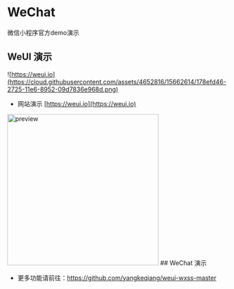 # WeChat
微信小程序官方demo演示
## WeUI 演示

![https://weui.io](https://cloud.githubusercontent.com/assets/4652816/15662614/178efd46-2725-11e6-8952-09d7836e968d.png)

- 网站演示  [https://weui.io](https://weui.io)<br>
<img src='https://cloud.githubusercontent.com/assets/2395166/20168869/48a75b02-a75f-11e6-89aa-503d65c8ad8e.png' width='344' alt='preview' />
## WeChat 演示

- 更多功能请前往：<https://github.com/yangkeqiang/weui-wxss-master>

